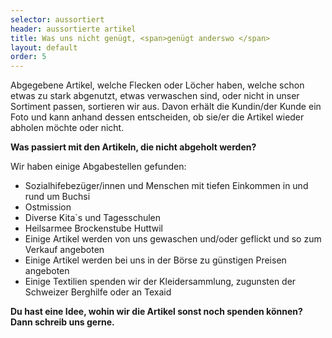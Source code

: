 ```yaml
---
selector: aussortiert
header: aussortierte artikel
title: Was uns nicht genügt, <span>genügt anderswo </span>
layout: default
order: 5
---
```


Abgegebene Artikel, welche Flecken oder Löcher haben, welche
schon etwas zu stark abgenutzt, etwas verwaschen sind, oder
nicht in unser Sortiment passen, sortieren wir aus.
Davon erhält die Kundin/der Kunde ein Foto und kann anhand dessen
entscheiden, ob sie/er die Artikel wieder abholen möchte oder nicht.

__Was passiert mit den Artikeln, die nicht abgeholt werden?__

Wir haben einige Abgabestellen gefunden:

- Sozialhifebezüger/innen und Menschen mit tiefen Einkommen in und rund um Buchsi
- Ostmission
- Diverse Kita`s und Tagesschulen
- Heilsarmee Brockenstube Huttwil
- Einige Artikel werden von uns gewaschen und/oder geflickt und so zum Verkauf  angeboten
- Einige Artikel werden bei uns in der Börse zu günstigen Preisen angeboten
- Einige Textilien spenden wir der Kleidersammlung, zugunsten der Schweizer Berghilfe oder an Texaid

**Du hast eine Idee, wohin wir die Artikel sonst noch spenden können? Dann schreib uns gerne.**

